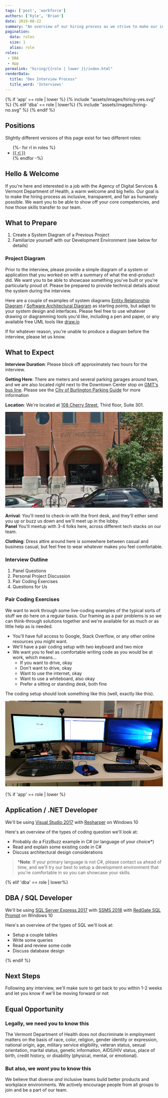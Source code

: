 ```yaml
---
tags: ['post', 'workforce']
authors: ['Kyle', 'Brian']
date: 2019-08-22
summary: "An overview of our hiring process as we strive to make our interviewing process as open, fair, and inclusive as we can"
pagination:
  data: roles
  size: 1
  alias: role
roles:
 - DBA
 - App
permalink: "hiring/{{role | lower }}/index.html"
renderData:
  title: "Dev Interview Process"
  title_word: 'Interviews'
---
```




{% if 'app' == role | lower %}
    {% include "assets/images/hiring-yes.svg" %}
{% elif 'dba' == role | lower%}
    {% include "assets/images/hiring-no.svg" %}
{% endif %}

## Positions

Slightly different versions of this page exist for two different roles:


<ul class="radio-buttons list-unstyled d-flex">
{%- for rl in roles %}
  <li><a href="/hiring/{{rl | lower }}/" {% if rl == role %} aria-current {% endif %} >
     {{ rl }} 
   </a></li>
{% endfor -%}
</ul>

## Hello & Welcome

If you're here and interested in a job with the Agency of Digital Services & Vermont Department of Health, a warm welcome and big hello.   Our goal is to make the hiring process as inclusive, transparent, and fair as humanely possible.  We want you to be able to show off your core competencies, and how those skills transfer to our team.

## What to Prepare

1. Create a System Diagram of a Previous Project
2. Familiarize yourself with our Development Environment (see below for details)

### Project Diagram

Prior to the interview, please provide a simple diagram of a system or application that you worked on with a summary of what the end-product did.  We want you to be able to showcase something you've built or you're particularly proud of. Please be prepared to provide technical details about the system during the interview.

Here are a couple of examples of system diagrams [Entity Relationship Diagram][6] / [Software Architectural Diagram][7] as starting points, but adapt to your system design and interfaces. Please feel free to use whatever drawing or diagramming tools you'd like, including a pen and paper, or any available free UML tools like [draw.io][9]

If for whatever reason, you're unable to produce a diagram before the interview, please let us know.


## What to Expect

**Interview Duration**: Please block off approximately two hours for the interview.

**Getting Here**: There are meters and several parking garages around town, and we are also located right next to the Downtown Center stop on [GMT's bus line][14]. Please see the [City of Burlington Parking Guide][13] for more information

**Location**: We're located at [108 Cherry Street][10], Third floor, Suite 301.  

[![Vermont Department of Health Cherry Street Entrance][11]][12]

**Arrival**: You'll need to check-in with the front desk, and they'll either send you up or buzz us down and we'll meet up in the lobby.  
**Panel** You'll meetup with 3-4 folks here, across different tech stacks on our team.

**Clothing**: Dress attire around here is somewhere between casual and business casual, but feel free to wear whatever makes you feel comfortable.

### Interview Outline

1. Panel Questions
2. Personal Project Discussion
3. Pair Coding Exercises
4. Questions for Us

### Pair Coding Exercises

We want to work through some live-coding examples of the typical sorts of stuff we do here on a regular basis.  Our framing as a pair problems is so we can think-through solutions together and we're available for as much or as little help as is needed.

* You'll have full access to Google, Stack Overflow, or any other online resources you might want.
* We'll have a pair coding setup with two keyboard and two mice
* We want you to feel as comfortable writing code as you would be at work, which means...
  * If you want to drive, okay
  * Don't want to drive, okay
  * Want to use the internet, okay
  * Want to use a whiteboard, also okay
  * Prefer a sitting or standing desk, both fine

The coding setup should look something like this (well, exactly like this).

![office setup][8]



{% if 'app' == role | lower %}

## Application / .NET Developer

We'll be using [Visual Studio 2017][15] with [Resharper][16] on Windows 10

Here's an overview of the types of coding question we'll look at:

* Probably do a FizzBuzz example in C# (or language of your choice*)
* Read and explain some existing code in C#
* Discuss architectural design considerations

>***Note**: If your primary language is not C#, please contact us ahead of time, and we'll try our best to setup a development environment that you're comfortable in so you can showcase your skills.



{% elif 'dba' == role | lower%}


## DBA / SQL Developer

We'll be using [SQL Server Express 2017][4] with [SSMS 2018][3] with [RedGate SQL Prompt][5] on Windows 10

Here's an overview of the types of SQL we'll look at:

* Setup a couple tables
* Write some queries
* Read and review some code
* Discuss database design


{% endif %}





## Next Steps

Following any interview, we'll make sure to get back to you within 1-2 weeks and let you know if we'll be moving forward or not

## Equal Opportunity

### Legally, we need you to know this

The Vermont Department of Health does not discriminate in employment matters on the basis of race, color, religion, gender identity or expression, national origin, age, military service eligibility, veteran status, sexual orientation, marital status, genetic information, AIDS/HIV status, place of birth, credit history, or disability (physical, mental, or emotional).

### But also, we *want* you to know this

We believe that diverse *and* inclusive teams build better products and workplace environments.  We actively encourage people from all groups to join and be a part of our team.



[yes]: https://img.shields.io/badge/Hiring-Yes-green.svg
[no]: https://img.shields.io/badge/Hiring-Not%20Currently-orange.svg
[2]: https://humanresources.vermont.gov/talent-acquisition/successfactors-recruiting/successfactors-first-time-login
[3]: https://docs.microsoft.com/en-us/sql/ssms/download-sql-server-management-studio-ssms
[4]: https://www.microsoft.com/en-us/sql-server/sql-server-downloads
[5]: https://www.red-gate.com/products/sql-development/sql-prompt/
[6]: /assets/images/posts/hiring/CIS-ERD.png
[7]: /assets/images/posts/hiring/CSHN-Arichitecture.png
[8]: /assets/images/posts/hiring/pair-desktop.png
[9]: https://www.draw.io/
[10]: https://www.google.com/maps/place/108+Cherry+St,+Burlington,+VT+05401/
[11]: /assets/images/posts/hiring/vdh-zampieri-building.png
[12]: https://www.google.com/maps/@44.4792551,-73.2138143,3a,75y,6.07h,82.04t/data=!3m7!1e1!3m5!1soZtO_DFW4FHeZw4j4gcGxA!2e0!6s%2F%2Fgeo2.ggpht.com%2Fcbk%3Fpanoid%3DoZtO_DFW4FHeZw4j4gcGxA%26output%3Dthumbnail%26cb_client%3Dmaps_sv.tactile.gps%26thumb%3D2%26w%3D203%26h%3D100%26yaw%3D311.1357%26pitch%3D0%26thumbfov%3D100!7i13312!8i6656
[13]: https://www.burlingtonvt.gov/DPW/Parking
[14]: http://ridegmt.com/gmt-schedules/
[15]: https://visualstudio.microsoft.com/vs/
[16]: https://www.jetbrains.com/resharper/